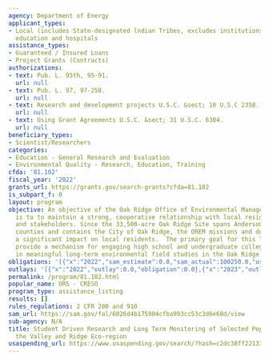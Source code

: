 ```yaml
---
agency: Department of Energy
applicant_types:
- Local (includes State-designated lndian Tribes, excludes institutions of higher
  education and hospitals
assistance_types:
- Guaranteed / Insured Loans
- Project Grants (Contracts)
authorizations:
- text: Pub. L. 95th, 95-91.
  url: null
- text: Pub. L. 97, 97-258.
  url: null
- text: Research and development projects U.S.C. &sect; 10 U.S.C 2358.
  url: null
- text: Using Grant Agreements U.S.C. &sect; 31 U.S.C. 6304.
  url: null
beneficiary_types:
- Scientist/Researchers
categories:
- Education - General Research and Evaluation
- Environmental Quality - Research, Education, Training
cfda: '81.102'
fiscal_year: '2022'
grants_url: https://grants.gov/search-grants?cfda=81.102
is_subpart_f: 0
layout: program
objective: An objective of the Oak Ridge Office of Environmental Management (OREM)
  is to to maintain a strong, cooperative relationship with local residents, municipalities,
  and stakeholders. Since the 33,500-acre Oak Ridge Site spans Anderson and Roane
  counties and contains the City of Oak Ridge, the OREM missions and decisions have
  a significant impact on local residents.  The primary goal for this listing is to
  provide a mechanism for engaging high school and undergraduate college students
  in meaningful long-term environmental field studies in the Oak Ridge area.
obligations: '[{"x":"2022","sam_estimate":0.0,"sam_actual":100250.0,"usa_spending_actual":100250.0},{"x":"2023","sam_estimate":130714.0,"sam_actual":0.0,"usa_spending_actual":130714.79},{"x":"2024","sam_estimate":130715.0,"sam_actual":0.0,"usa_spending_actual":-325.8}]'
outlays: '[{"x":"2022","outlay":0.0,"obligation":0.0},{"x":"2023","outlay":0.0,"obligation":0.0},{"x":"2024","outlay":0.0,"obligation":0.0}]'
permalink: /program/81.102.html
popular_name: ORS - CRESO
program_type: assistance_listing
results: []
rules_regulations: 2 CFR 200 and 910
sam_url: https://sam.gov/fal/6026d4b175904cfba993cc53c3d6e68d/view
sub-agency: N/A
title: Student Driven Research and Long Term Monitoring of Selected Populations in
  the Valley and Ridge Eco-region
usaspending_url: https://www.usaspending.gov/search/?hash=c2dc38ff2213191587e44dcffd8c2f62
---
```

